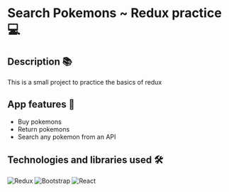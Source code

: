 # Search Pokemons ~ Redux practice 💻
## Description 📚
 This is a small project to practice the basics of redux 
## App features 💎
- Buy pokemons
- Return pokemons
- Search any pokemon from an API 
## Technologies and libraries used 🛠 
![Redux](https://img.shields.io/badge/redux-%23593d88.svg?style=for-the-badge&logo=redux&logoColor=white) ![Bootstrap](https://img.shields.io/badge/bootstrap-%23563D7C.svg?style=for-the-badge&logo=bootstrap&logoColor=white) ![React](https://img.shields.io/badge/react-%2320232a.svg?style=for-the-badge&logo=react&logoColor=%2361DAFB)